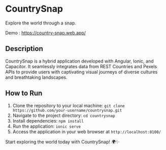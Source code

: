 # CountrySnap

Explore the world through a snap.

Demo : https://country-snap.web.app/

## Description

CountrySnap is a hybrid application developed with Angular, Ionic, and Capacitor. It seamlessly integrates data from REST Countries and Pexels APIs to provide users with captivating visual journeys of diverse cultures and breathtaking landscapes.

## How to Run

1. Clone the repository to your local machine: `git clone https://github.com/your-username/countrysnap.git`
2. Navigate to the project directory: `cd countrysnap`
3. Install dependencies: `npm install`
4. Run the application: `ionic serve`
5. Access the application in your web browser at `http://localhost:8100/`

Start exploring the world today with CountrySnap! 🌍✨
